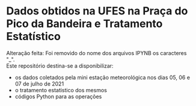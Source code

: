 # Dados obtidos na UFES na Praça do Pico da Bandeira e Tratamento Estatístico 
Alteração feita: Foi removido do nome dos arquivos IPYNB os caracteres "_".     
Este repositório destina-se a disponibilizar:    
* os dados coletados pela mini estação meteorológica nos dias 05, 06 e 07 de julho de 2021     
* o tratamento estatistico dos mesmos     
* códigos Python para as operações  
